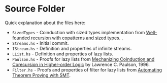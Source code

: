 # Source Folder

Quick explanation about the files here:

- `SizedTypes` - Coinduction with sized types implementation from [Well-founded recursion with copatterns and sized types](https://www.cambridge.org/core/services/aop-cambridge-core/content/view/39794AEA4D0F5003C8E9F88E564DA8DD/S0956796816000022a.pdf/well-founded-recursion-with-copatterns-and-sized-types.pdf).
.
- `Streams.hs` - Initial commit.
- `IStream.hs` - Definition and properties of infinite streams.
- `LList.hs` - Definition and properties of lazy lists.
- `Paulson.hs` - Proofs for lazy lists from [Mechanizing Coinduction and Corecursion in Higher-order Logic](https://arxiv.org/pdf/cs/9711105.pdf) by Lawrence C. Paulson, 1996. 
- `Filter.hs`	- Proofs and properties of filter for lazy lists from [Automating Theorem Proving with SMT](https://www.microsoft.com/en-us/research/wp-content/uploads/2016/12/krml234.pdf).
